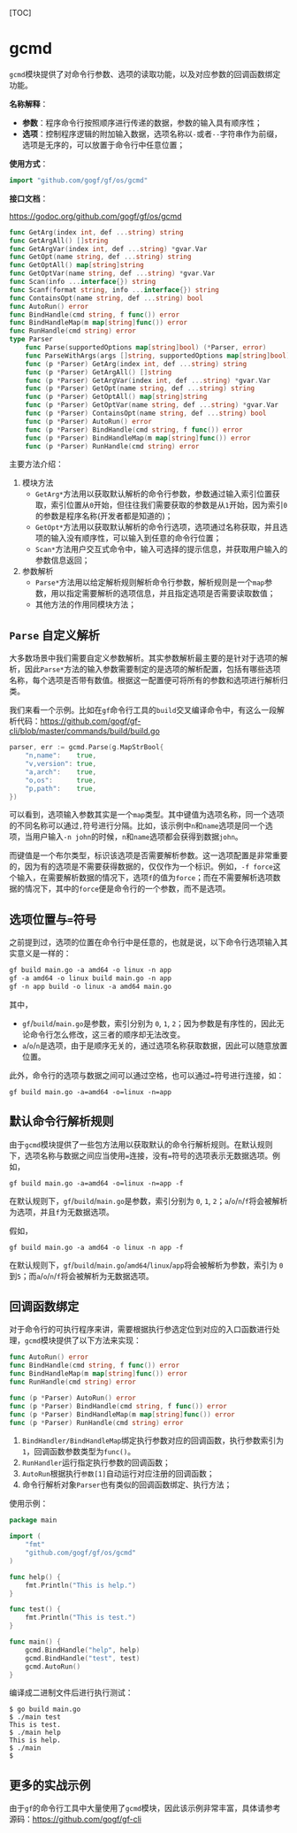 [TOC]

# gcmd

`gcmd`模块提供了对命令行参数、选项的读取功能，以及对应参数的回调函数绑定功能。

**名称解释**：
- **参数**：程序命令行按照顺序进行传递的数据，参数的输入具有顺序性；
- **选项**：控制程序逻辑的附加输入数据，选项名称以`-`或者`--`字符串作为前缀，选项是无序的，可以放置于命令行中任意位置；

**使用方式**：
```go
import "github.com/gogf/gf/os/gcmd"
```

**接口文档**：

https://godoc.org/github.com/gogf/gf/os/gcmd

```go
func GetArg(index int, def ...string) string
func GetArgAll() []string
func GetArgVar(index int, def ...string) *gvar.Var
func GetOpt(name string, def ...string) string
func GetOptAll() map[string]string
func GetOptVar(name string, def ...string) *gvar.Var
func Scan(info ...interface{}) string
func Scanf(format string, info ...interface{}) string
func ContainsOpt(name string, def ...string) bool
func AutoRun() error
func BindHandle(cmd string, f func()) error
func BindHandleMap(m map[string]func()) error
func RunHandle(cmd string) error
type Parser
    func Parse(supportedOptions map[string]bool) (*Parser, error)
    func ParseWithArgs(args []string, supportedOptions map[string]bool) (*Parser, error)
    func (p *Parser) GetArg(index int, def ...string) string
    func (p *Parser) GetArgAll() []string
    func (p *Parser) GetArgVar(index int, def ...string) *gvar.Var
    func (p *Parser) GetOpt(name string, def ...string) string
    func (p *Parser) GetOptAll() map[string]string
    func (p *Parser) GetOptVar(name string, def ...string) *gvar.Var
    func (p *Parser) ContainsOpt(name string, def ...string) bool
    func (p *Parser) AutoRun() error
    func (p *Parser) BindHandle(cmd string, f func()) error
    func (p *Parser) BindHandleMap(m map[string]func()) error
    func (p *Parser) RunHandle(cmd string) error
```
主要方法介绍：
1. 模块方法
    - `GetArg*`方法用以获取默认解析的命令行参数，参数通过输入索引位置获取，索引位置从`0`开始，但往往我们需要获取的参数是从`1`开始，因为索引`0`的参数是程序名称(开发者都是知道的)；
    - `GetOpt*`方法用以获取默认解析的命令行选项，选项通过名称获取，并且选项的输入没有顺序性，可以输入到任意的命令行位置；
    - `Scan*`方法用户交互式命令中，输入可选择的提示信息，并获取用户输入的参数信息返回；
1. 参数解析
    - `Parse*`方法用以给定解析规则解析命令行参数，解析规则是一个`map`参数，用以指定需要解析的选项信息，并且指定选项是否需要读取数值；
    - 其他方法的作用同模块方法；

## `Parse` 自定义解析
大多数场景中我们需要自定义参数解析。其实参数解析最主要的是针对于选项的解析，因此`Parse*`方法的输入参数需要制定的是选项的解析配置，包括有哪些选项名称，每个选项是否带有数值。根据这一配置便可将所有的参数和选项进行解析归类。

我们来看一个示例。比如在`gf`命令行工具的`build`交叉编译命令中，有这么一段解析代码：https://github.com/gogf/gf-cli/blob/master/commands/build/build.go

```go
parser, err := gcmd.Parse(g.MapStrBool{
    "n,name":    true,
    "v,version": true,
    "a,arch":    true,
    "o,os":      true,
    "p,path":    true,
})
```
可以看到，选项输入参数其实是一个`map`类型。其中键值为选项名称，同一个选项的不同名称可以通过`,`符号进行分隔。比如，该示例中`n`和`name`选项是同一个选项，当用户输入`-n john`的时候，`n`和`name`选项都会获得到数据`john`。

而键值是一个布尔类型，标识该选项是否需要解析参数。这一选项配置是非常重要的，因为有的选项是不需要获得数据的，仅仅作为一个标识。例如，`-f force`这个输入，在需要解析数据的情况下，选项`f`的值为`force`；而在不需要解析选项数据的情况下，其中的`force`便是命令行的一个参数，而不是选项。

## 选项位置与`=`符号
之前提到过，选项的位置在命令行中是任意的，也就是说，以下命令行选项输入其实意义是一样的：
```html
gf build main.go -a amd64 -o linux -n app
gf -a amd64 -o linux build main.go -n app
gf -n app build -o linux -a amd64 main.go 
```
其中，
- `gf`/`build`/`main.go`是参数，索引分别为 `0`, `1`, `2`；因为参数是有序性的，因此无论命令行怎么修改，这三者的顺序却无法改变。
- `a`/`o`/`n`是选项，由于是顺序无关的，通过选项名称获取数据，因此可以随意放置位置。

此外，命令行的选项与数据之间可以通过空格，也可以通过`=`符号进行连接，如：
```
gf build main.go -a=amd64 -o=linux -n=app
```


## 默认命令行解析规则
由于`gcmd`模块提供了一些包方法用以获取默认的命令行解析规则。在默认规则下，选项名称与数据之间应当使用`=`连接，没有`=`符号的选项表示无数据选项。例如，
```
gf build main.go -a=amd64 -o=linux -n=app -f
```
在默认规则下，`gf`/`build`/`main.go`是参数，索引分别为 `0`, `1`, `2`；`a`/`o`/`n`/`f`将会被解析为选项，并且`f`为无数据选项。

假如，
```
gf build main.go -a amd64 -o linux -n app -f
```
在默认规则下，`gf`/`build`/`main.go`/`amd64`/`linux`/`app`将会被解析为参数，索引为 `0`到`5`；而`a`/`o`/`n`/`f`将会被解析为无数据选项。




## 回调函数绑定

对于命令行的可执行程序来讲，需要根据执行参选定位到对应的入口函数进行处理，`gcmd`模块提供了以下方法来实现：
```go
func AutoRun() error
func BindHandle(cmd string, f func()) error
func BindHandleMap(m map[string]func()) error
func RunHandle(cmd string) error

func (p *Parser) AutoRun() error
func (p *Parser) BindHandle(cmd string, f func()) error
func (p *Parser) BindHandleMap(m map[string]func()) error
func (p *Parser) RunHandle(cmd string) error
```

1. `BindHandler/BindHandleMap`绑定执行参数对应的回调函数，执行参数索引为`1`，回调函数参数类型为`func()`。
1. `RunHandler`运行指定执行参数的回调函数；
1. `AutoRun`根据执行`参数[1]`自动运行对应注册的回调函数； 
1. 命令行解析对象`Parser`也有类似的回调函数绑定、执行方法；

使用示例：
```go
package main

import (
    "fmt"
    "github.com/gogf/gf/os/gcmd"
)

func help() {
    fmt.Println("This is help.")
}

func test() {
    fmt.Println("This is test.")
}

func main() {
    gcmd.BindHandle("help", help)
    gcmd.BindHandle("test", test)
    gcmd.AutoRun()
}
```
编译成二进制文件后进行执行测试：
```shell
$ go build main.go 
$ ./main test
This is test.
$ ./main help
This is help.
$ ./main 
$ 
```

## 更多的实战示例
由于`gf`的命令行工具中大量使用了`gcmd`模块，因此该示例非常丰富，具体请参考源码：https://github.com/gogf/gf-cli





